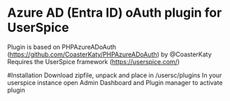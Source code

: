 # Azure AD (Entra ID) oAuth plugin for UserSpice
Plugin is based on PHPAzureADoAuth (https://github.com/CoasterKaty/PHPAzureADoAuth) by @CoasterKaty
Requires the UserSpice framework (https://userspice.com/)

#Installation
Download zipfile, unpack and place in /usersc/plugins
In your userspice instance open Admin Dashboard and Plugin manager to activate plugin
